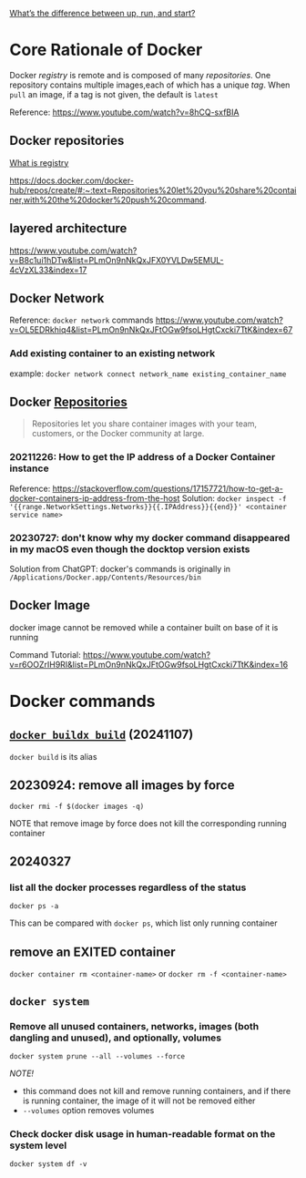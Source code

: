 [What’s the difference between up, run, and start?](https://docs.docker.com/compose/faq/)

# Core Rationale of Docker
Docker *registry* is remote and is composed of many *repositories*. One repository contains multiple images,each of which has a unique *tag*. When `pull` an image, if a tag is not given, the default is `latest`

Reference: https://www.youtube.com/watch?v=8hCQ-sxfBIA

## Docker repositories
[What is registry](https://docs.docker.com/get-started/docker-concepts/the-basics/what-is-a-registry/)

https://docs.docker.com/docker-hub/repos/create/#:~:text=Repositories%20let%20you%20share%20container,with%20the%20docker%20push%20command.


## layered architecture
https://www.youtube.com/watch?v=B8c1ui1hDTw&list=PLmOn9nNkQxJFX0YVLDw5EMUL-4cVzXL33&index=17

## Docker Network
Reference: `docker network` commands https://www.youtube.com/watch?v=OL5EDRkhiq4&list=PLmOn9nNkQxJFtOGw9fsoLHgtCxcki7TtK&index=67

### Add existing container to an existing network
example: `docker network connect network_name existing_container_name`

## Docker [Repositories](https://docs.docker.com/docker-hub/repos/create/#:~:text=Repositories%20let%20you%20share%20container,through%20the%20docker%20push%20command.)
> Repositories let you share container images with your team, customers, or the Docker community at large.



### 20211226: How to get the IP address of a Docker Container instance
Reference: https://stackoverflow.com/questions/17157721/how-to-get-a-docker-containers-ip-address-from-the-host
Solution: `docker inspect -f '{{range.NetworkSettings.Networks}}{{.IPAddress}}{{end}}' <container service name>`

### 20230727: don't know why my docker command disappeared in my macOS even though the docktop version exists
Solution from ChatGPT: docker's commands is originally in `/Applications/Docker.app/Contents/Resources/bin`

## Docker Image
docker image cannot be removed while a container built on base of it is running

Command Tutorial: https://www.youtube.com/watch?v=r6OOZrIH9RI&list=PLmOn9nNkQxJFtOGw9fsoLHgtCxcki7TtK&index=16

# Docker commands
## [`docker buildx build`](https://docs.docker.com/reference/cli/docker/buildx/build/) (20241107)
`docker build` is its alias


## 20230924: remove all images by force
`docker rmi -f $(docker images -q)`

NOTE that remove image by force does not kill the corresponding running container

## 20240327
### list all the docker processes regardless of the status
`docker ps -a`

This can be compared with `docker ps`, which list only running container

## remove an EXITED container
`docker container rm <container-name>` or `docker rm -f <container-name>`

## `docker system`
### Remove all unused containers, networks, images (both dangling and unused), and optionally, volumes
`docker system prune --all --volumes --force`

*NOTE!*
* this command does not kill and remove running containers, and if there is running container, the image of it will not be removed either
* `--volumes` option removes volumes
### Check docker disk usage in human-readable format on the system level
`docker system df -v`
